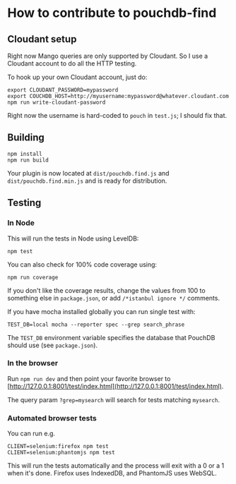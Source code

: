 How to contribute to pouchdb-find
=======

Cloudant setup
-------

Right now Mango queries are only supported by Cloudant. So I use a Cloudant account to do all the HTTP testing.

To hook up your own Cloudant account, just do:

```
export CLOUDANT_PASSWORD=mypassword
export COUCHDB_HOST=http://myusername:mypassword@whatever.cloudant.com
npm run write-cloudant-password
```

Right now the username is hard-coded to `pouch` in `test.js`; I should fix that.

Building
----
    npm install
    npm run build

Your plugin is now located at `dist/pouchdb.find.js` and `dist/pouchdb.find.min.js` and is ready for distribution.

Testing
----

### In Node

This will run the tests in Node using LevelDB:

    npm test
    
You can also check for 100% code coverage using:

    npm run coverage

If you don't like the coverage results, change the values from 100 to something else in `package.json`, or add `/*istanbul ignore */` comments.


If you have mocha installed globally you can run single test with:
```
TEST_DB=local mocha --reporter spec --grep search_phrase
```

The `TEST_DB` environment variable specifies the database that PouchDB should use (see `package.json`).

### In the browser

Run `npm run dev` and then point your favorite browser to [http://127.0.0.1:8001/test/index.html](http://127.0.0.1:8001/test/index.html).

The query param `?grep=mysearch` will search for tests matching `mysearch`.

### Automated browser tests

You can run e.g.

    CLIENT=selenium:firefox npm test
    CLIENT=selenium:phantomjs npm test

This will run the tests automatically and the process will exit with a 0 or a 1 when it's done. Firefox uses IndexedDB, and PhantomJS uses WebSQL.
